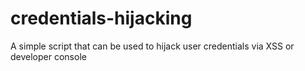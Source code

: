 # credentials-hijacking
A simple script that can be used to hijack user credentials via XSS or developer console
